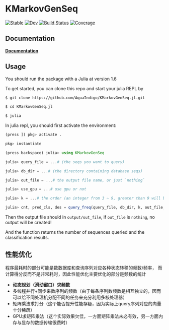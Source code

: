 # KMarkovGenSeq

[![Stable](https://img.shields.io/badge/docs-stable-blue.svg)](https://AquaIndigo.github.io/KMarkovGenSeq.jl/stable)
[![Dev](https://img.shields.io/badge/docs-dev-blue.svg)](https://AquaIndigo.github.io/KMarkovGenSeq.jl/dev/)
[![Build Status](https://github.com/AquaIndigo/KMarkovGenSeq.jl/workflows/CI/badge.svg)](https://github.com/AquaIndigo/KMarkovGenSeq.jl/actions)
[![Coverage](https://codecov.io/gh/AquaIndigo/KMarkovGenSeq.jl/branch/master/graph/badge.svg)](https://codecov.io/gh/AquaIndigo/KMarkovGenSeq.jl)

## Documentation
[**Documentation**](https://AquaIndigo.github.io/KMarkovGenSeq.jl/dev/)

## Usage

You should run the package with a Julia at version 1.6

To get started, you can clone this repo and start your julia REPL by

```bash
$ git clone https://github.com/AquaIndigo/KMarkovGenSeq.jl.git

$ cd KMarkovGenSeq.jl

$ julia
```

In julia repl, you should first activate the environment:
```julia
(press ]) pkg> activate .

pkg> instantiate

(press backspace) julia> using KMarkovGenSeq

julia> query_file = ...# (the seqs you want to query)

julia> db_dir = ...# (the directory containing database seqs)

julia> out_file = ...# the output file name, or just `nothing`

julia> use_gpu = ...# use gpu or not

julia> k = ...# the order (an integer from 3 ~ 9, greater than 9 will be likely out of memory)

julia> cnt, pred_cls, des = query_freq(query_file, db_dir, k, out_file, use_gpu) # k-order markov
```

Then the output file should in `output/out_file`, if `out_file` is `nothing`,
no output will be created!

And the function returns the number of sequences queried and 
the classification results.

## 性能优化

程序最耗时的部分可能是数数据库和查询序列对应各种状态转移的频数/频率，
而计算得分反而不是非常耗时，因此性能优化主要优化的部分是频数的统计

- **动态规划（滑动窗口）求频数**
- 多线程并行+同步来数序列的频数（由于每条序列数频数是相互独立的，因而可以给不同处理机分配不同的任务来充分利用多核处理器）
- 矩阵乘法求打分（这个能否提升性能存疑，因为实际上query序列对应的向量十分稀疏）
- GPU求矩阵乘法（这个实际效果欠佳，一方面矩阵乘法未必有效，另一方面内存与显存的数据传输很费时）
